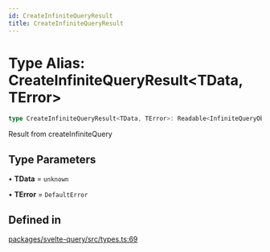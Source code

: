 ```yaml
---
id: CreateInfiniteQueryResult
title: CreateInfiniteQueryResult
---
```


# Type Alias: CreateInfiniteQueryResult\<TData, TError\>

```ts
type CreateInfiniteQueryResult<TData, TError>: Readable<InfiniteQueryObserverResult<TData, TError>>;
```

Result from createInfiniteQuery

## Type Parameters

• **TData** = `unknown`

• **TError** = `DefaultError`

## Defined in

[packages/svelte-query/src/types.ts:69](https://github.com/TanStack/query/blob/dac5da5416b82b0be38a8fb34dde1fc6670f0a59/packages/svelte-query/src/types.ts#L69)
